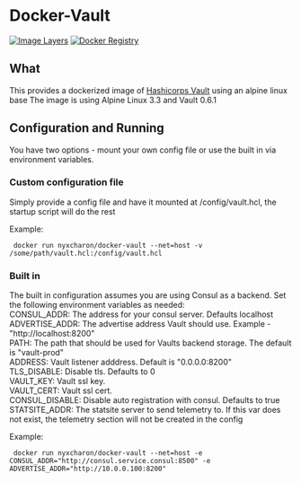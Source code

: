 Docker-Vault
================

[![Image Layers](https://badge.imagelayers.io/nyxcharon/docker-vault:latest.svg)](https://imagelayers.io/?images=nyxcharon/docker-vault:latest)
[![Docker Registry](https://img.shields.io/docker/pulls/nyxcharon/docker-vault.svg)](https://registry.hub.docker.com/u/nyxcharon/docker-vault)


What
--------
This provides a dockerized image of [Hashicorps Vault](https://www.vaultproject.io/intro/index.html) using an alpine linux base
The image is using Alpine Linux 3.3 and Vault 0.6.1

Configuration and Running
----------
You have two options - mount your own config file or use the built in via environment variables.

### Custom configuration file
Simply provide a config file and have it mounted at /config/vault.hcl, the startup script will do the rest

Example:  
```
 docker run nyxcharon/docker-vault --net=host -v /some/path/vault.hcl:/config/vault.hcl
 ```

### Built in
The built in configuration assumes you are using Consul as a backend. Set the following environment variables as needed:  
CONSUL_ADDR: The address for your consul server. Defaults localhost
ADVERTISE_ADDR: The advertise address Vault should use. Example - "http://localhost:8200"  
PATH: The path that should be used for Vaults backend storage. The default is "vault-prod"  
ADDRESS: Vault listener adddress. Default is "0.0.0.0:8200"  
TLS_DISABLE: Disable tls. Defaults to 0  
VAULT_KEY: Vault ssl key.  
VAULT_CERT: Vault ssl cert.  
CONSUL_DISABLE: Disable auto registration with consul. Defaults to true  
STATSITE_ADDR: The statsite server to send telemetry to. If this var does not exist, the telemetry section will not be created in the config

Example:  
```
 docker run nyxcharon/docker-vault --net=host -e CONSUL_ADDR="http://consul.service.consul:8500" -e ADVERTISE_ADDR="http://10.0.0.100:8200"
 ```
